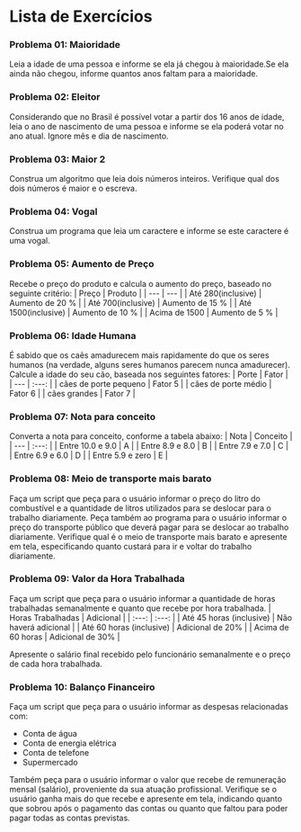 # Lista de Exercícios

### **Problema 01: Maioridade**

Leia a idade de uma pessoa e informe se ela já chegou à maioridade.Se ela ainda não chegou, informe quantos anos faltam para a maioridade.


###  **Problema 02: Eleitor**
Considerando que no Brasil é possível votar a partir dos 16 anos de idade, leia o ano de nascimento de uma pessoa e informe se ela poderá votar no ano atual. Ignore mês e dia de nascimento.

### **Problema 03: Maior 2**
Construa um algoritmo que leia dois números inteiros. Verifique qual dos dois números é maior e o escreva.

### **Problema 04: Vogal**
Construa um programa que leia um caractere e informe se este caractere é uma vogal.

### **Problema 05: Aumento de Preço**
Recebe o preço do produto e calcula o aumento do preço, baseado no seguinte critério:
| Preço | Produto |
| --- | --- |
| Até 280(inclusive) | Aumento de 20 % |
| Até 700(inclusive) | Aumento de 15 % |
| Até 1500(inclusive) | Aumento de 10 % |
| Acima de 1500 | Aumento de 5 % |

### **Problema 06: Idade Humana**
É sabido que os caẽs amadurecem mais rapidamente do que os seres humanos (na verdade, alguns seres humanos parecem nunca amadurecer).
Calcule a idade do seu cão, baseada nos seguintes fatores:
| Porte | Fator |
| --- | :---: |
| cães de porte pequeno | Fator 5 |
| cães de porte médio | Fator 6 |
| cães grandes | Fator 7 |

### **Problema 07: Nota para conceito**
Converta a nota para conceito, conforme a tabela abaixo:
| Nota | Conceito |
| --- | :---: |
| Entre 10.0 e 9.0 | A |
| Entre 8.9 e 8.0 | B |
| Entre 7.9 e 7.0 | C |
| Entre 6.9 e 6.0 | D |
| Entre 5.9 e zero | E |

### **Problema 08: Meio de transporte mais barato**
Faça um script que peça para o usuário informar o preço do litro do combustível e a quantidade de litros utilizados para se deslocar para o trabalho diariamente.
Peça também ao programa para o usuário informar o preço do transporte público que deverá pagar para se deslocar ao trabalho diariamente.
Verifique qual é o meio de transporte mais barato e apresente em tela, especificando quanto custará para ir e voltar do trabalho diariamente.

### **Problema 09: Valor da Hora Trabalhada**
Faça um script que peça para o usuário informar a quantidade de horas trabalhadas semanalmente e quanto que recebe por hora trabalhada.
| Horas Trabalhadas | Adicional |
| :---: | :---: |
| Até 45 horas (inclusive) | Não haverá adicional |
| Até 60 horas (inclusive) | Adicional de 20% |
| Acima de 60 horas | Adicional de 30% |

Apresente o salário final recebido pelo funcionário semanalmente e o preço de cada hora trabalhada.

### **Problema 10: Balanço Financeiro**
Faça um script que peça para o usuário informar as despesas relacionadas com:
- Conta de água
- Conta de energia elétrica
- Conta de telefone
- Supermercado

Também peça para o usuário informar o valor que recebe de remuneração mensal (salário), proveniente da sua atuação profissional.
Verifique se o usuário ganha mais do que recebe e apresente em tela, indicando quanto que sobrou após o pagamento das contas ou quanto que faltou para poder pagar todas as contas previstas.